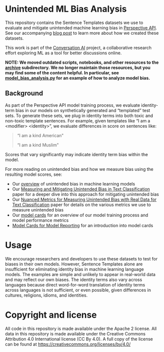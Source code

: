 # Unintended ML Bias Analysis

This repository contains the Sentence Templates datasets we use to evaluate and
mitigate unintended machine learning bias in [Perspective
API](https://perspectiveapi.com). See our accompanying [blog post]() to learn
more about how we created these datasets.

This work is part of the [Conversation AI](https://conversationai.github.io/)
project, a collaborative research effort exploring ML as a tool for better
discussions online.

**NOTE: We moved outdated scripts, notebooks, and other resources to the
[archive](archive/) subdirectory. We no longer maintain those resources, but you
may find some of the content helpful. In particular, see
[model_bias_analysis.py](archive/unintended_ml_bias/model_bias_analysis.py) for
an example of how to analyze model bias.**

## Background

As part of the Perspective API model training process, we evaluate identity-term
bias in our models on synthetically generated and “templated” test sets. To
generate these sets, we plug in identity terms into both toxic and non-toxic
template sentences. For example, given templates like “I am a \<modifier>
\<identity>”, we evaluate differences in score on sentences like:

> “I am a kind American"
>
> “I am a kind Muslim"

Scores that vary significantly may indicate identity term bias within the model.

For more reading on unintended bias and how we measure bias using the resulting
model scores, see:

- Our [overview](https://conversationai.github.io/bias.html) of unintended bias
  in machine learning models
- Our [Measuring and Mitigating Unintended Bias in Text
  Classification](https://research.google/pubs/pub46743/) paper for a deeper
  dive into this approach for mitigating unintended bias
- Our [Nuanced Metrics for Measuring Unintended Bias with Real Data for Text
  Classification](https://research.google/pubs/pub48094/) paper for details on
  the various metrics we use to measure unintended bias
- Our [model
  cards](https://developers.perspectiveapi.com/s/about-the-api-model-cards) for
  an overview of our model training process and model performance metrics
- [Model Cards for Model Reporting](https://research.google/pubs/pub48120/) for
  an introduction into model cards

# Usage

We encourage researchers and developers to use these datasets to test for biases
in their own models. However, Sentence Templates alone are insufficient for
eliminating identity bias in machine learning language models. The examples are
simple and unlikely to appear in real-world data and may reflect our own biases.
The identity terms also vary across languages because direct word-for-word
translation of identity terms across languages is not sufficient, or even
possible, given differences in cultures, religions, idioms, and identities.

# Copyright and license

All code in this repository is made available under the Apache 2 license. All
data in this repository is made available under the Creative Commons Attribution
4.0 International license (CC By 4.0). A full copy of the license can be found
at https://creativecommons.org/licenses/by/4.0/
